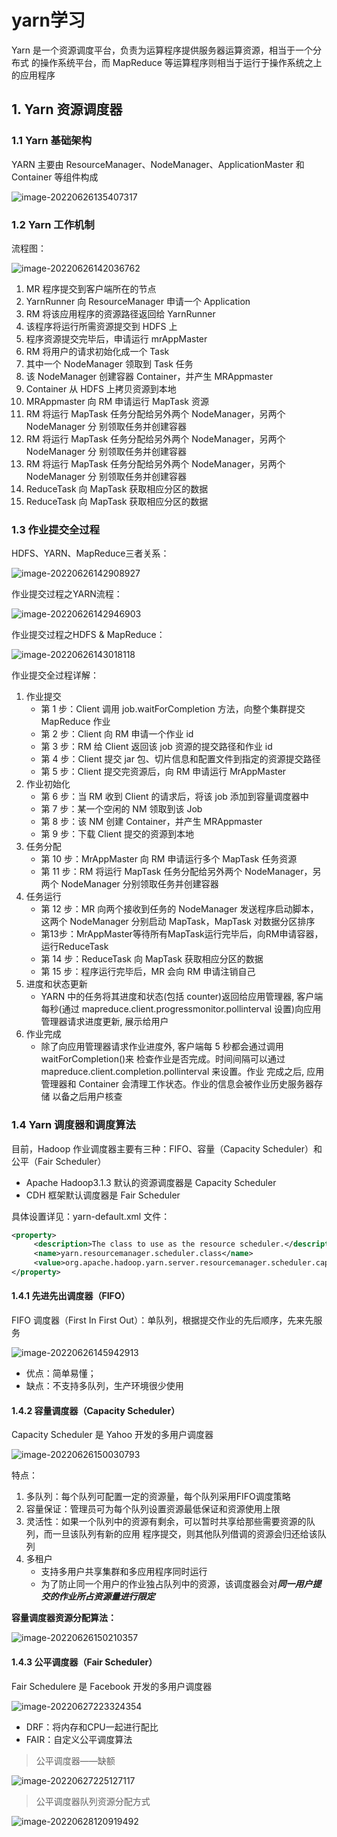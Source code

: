 # yarn学习

Yarn 是一个资源调度平台，负责为运算程序提供服务器运算资源，相当于一个分布式 的操作系统平台，而 MapReduce 等运算程序则相当于运行于操作系统之上的应用程序

## 1. Yarn 资源调度器

### 1.1 Yarn 基础架构

YARN 主要由 ResourceManager、NodeManager、ApplicationMaster 和 Container 等组件构成

![image-20220626135407317](https://cdn.fengxianhub.top/resources-master/202206261354495.png)

### 1.2 Yarn 工作机制

流程图：

![image-20220626142036762](https://cdn.fengxianhub.top/resources-master/202206261420994.png)

1. MR 程序提交到客户端所在的节点
2. YarnRunner 向 ResourceManager 申请一个 Application
3. RM 将该应用程序的资源路径返回给 YarnRunner
4. 该程序将运行所需资源提交到 HDFS 上
5. 程序资源提交完毕后，申请运行 mrAppMaster
6. RM 将用户的请求初始化成一个 Task
7. 其中一个 NodeManager 领取到 Task 任务
8. 该 NodeManager 创建容器 Container，并产生 MRAppmaster
9. Container 从 HDFS 上拷贝资源到本地
10. MRAppmaster 向 RM 申请运行 MapTask 资源
11. RM 将运行 MapTask 任务分配给另外两个 NodeManager，另两个 NodeManager 分 别领取任务并创建容器
12. RM 将运行 MapTask 任务分配给另外两个 NodeManager，另两个 NodeManager 分 别领取任务并创建容器
13. RM 将运行 MapTask 任务分配给另外两个 NodeManager，另两个 NodeManager 分 别领取任务并创建容器
14. ReduceTask 向 MapTask 获取相应分区的数据
15. ReduceTask 向 MapTask 获取相应分区的数据

### 1.3 作业提交全过程

HDFS、YARN、MapReduce三者关系：

![image-20220626142908927](https://cdn.fengxianhub.top/resources-master/202206261429018.png)

作业提交过程之YARN流程：

![image-20220626142946903](https://cdn.fengxianhub.top/resources-master/202206261429993.png)

作业提交过程之HDFS & MapReduce：

![image-20220626143018118](https://cdn.fengxianhub.top/resources-master/202206261430205.png)

作业提交全过程详解：

1. 作业提交
   - 第 1 步：Client 调用 job.waitForCompletion 方法，向整个集群提交 MapReduce 作业
   - 第 2 步：Client 向 RM 申请一个作业 id
   - 第 3 步：RM 给 Client 返回该 job 资源的提交路径和作业 id
   - 第 4 步：Client 提交 jar 包、切片信息和配置文件到指定的资源提交路径
   - 第 5 步：Client 提交完资源后，向 RM 申请运行 MrAppMaster
2. 作业初始化
   - 第 6 步：当 RM 收到 Client 的请求后，将该 job 添加到容量调度器中
   - 第 7 步：某一个空闲的 NM 领取到该 Job
   - 第 8 步：该 NM 创建 Container，并产生 MRAppmaster
   - 第 9 步：下载 Client 提交的资源到本地
3. 任务分配
   - 第 10 步：MrAppMaster 向 RM 申请运行多个 MapTask 任务资源
   - 第 11 步：RM 将运行 MapTask 任务分配给另外两个 NodeManager，另两个 NodeManager 分别领取任务并创建容器
4. 任务运行
   - 第 12 步：MR 向两个接收到任务的 NodeManager 发送程序启动脚本，这两个 NodeManager 分别启动 MapTask，MapTask 对数据分区排序
   - 第13步：MrAppMaster等待所有MapTask运行完毕后，向RM申请容器，运行ReduceTask
   - 第 14 步：ReduceTask 向 MapTask 获取相应分区的数据
   - 第 15 步：程序运行完毕后，MR 会向 RM 申请注销自己
5. 进度和状态更新
   - YARN 中的任务将其进度和状态(包括 counter)返回给应用管理器, 客户端每秒(通过 mapreduce.client.progressmonitor.pollinterval 设置)向应用管理器请求进度更新, 展示给用户
6. 作业完成
   - 除了向应用管理器请求作业进度外, 客户端每 5 秒都会通过调用 waitForCompletion()来 检查作业是否完成。时间间隔可以通过 mapreduce.client.completion.pollinterval 来设置。作业 完成之后, 应用管理器和 Container 会清理工作状态。作业的信息会被作业历史服务器存储 以备之后用户核查

### 1.4 Yarn 调度器和调度算法

目前，Hadoop 作业调度器主要有三种：FIFO、容量（Capacity Scheduler）和公平（Fair  Scheduler）

- Apache Hadoop3.1.3 默认的资源调度器是 Capacity Scheduler
- CDH 框架默认调度器是 Fair Scheduler

具体设置详见：yarn-default.xml 文件：

```xml
<property>
     <description>The class to use as the resource scheduler.</description>
     <name>yarn.resourcemanager.scheduler.class</name>
     <value>org.apache.hadoop.yarn.server.resourcemanager.scheduler.capacity.CapacityScheduler</value>
</property>
```

#### 1.4.1 先进先出调度器（FIFO）

FIFO 调度器（First In First Out）：单队列，根据提交作业的先后顺序，先来先服务

![image-20220626145942913](https://cdn.fengxianhub.top/resources-master/202206261459035.png)

- 优点：简单易懂； 
- 缺点：不支持多队列，生产环境很少使用

#### 1.4.2 容量调度器（Capacity Scheduler）

Capacity Scheduler 是 Yahoo 开发的多用户调度器

![image-20220626150030793](https://cdn.fengxianhub.top/resources-master/202206261500869.png)

特点：

1. 多队列：每个队列可配置一定的资源量，每个队列采用FIFO调度策略
2. 容量保证：管理员可为每个队列设置资源最低保证和资源使用上限
3. 灵活性：如果一个队列中的资源有剩余，可以暂时共享给那些需要资源的队列，而一旦该队列有新的应用 程序提交，则其他队列借调的资源会归还给该队列
4. 多租户
   - 支持多用户共享集群和多应用程序同时运行
   - 为了防止同一个用户的作业独占队列中的资源，该调度器会对***同一用户提交的作业所占资源量进行限定***

**容量调度器资源分配算法：**

![image-20220626150210357](https://cdn.fengxianhub.top/resources-master/202206261502486.png)

#### 1.4.3 公平调度器（Fair Scheduler）

Fair Schedulere 是 Facebook 开发的多用户调度器

![image-20220627223324354](https://cdn.fengxianhub.top/resources-master/202206272233727.png)

- DRF：将内存和CPU一起进行配比
- FAIR：自定义公平调度算法

> 公平调度器——缺额 

![image-20220627225127117](https://cdn.fengxianhub.top/resources-master/202206272251252.png)

>公平调度器队列资源分配方式

![image-20220628120919492](https://cdn.fengxianhub.top/resources-master/202206281209683.png)

















































